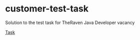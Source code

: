 # customer-test-task
Solution to the test task for TheRaven Java Developer vacancy

[Task](https://docs.google.com/document/d/1p2XennS8QYz2lKFoDTr322N9KvfjvwMD79jGzZejts8/edit#heading=h.ob117vjq9a57)
